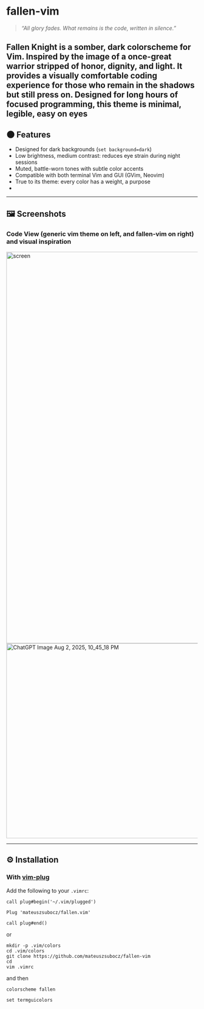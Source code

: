 # fallen-vim

> *“All glory fades. What remains is the code, written in silence.”*

**Fallen Knight** is a somber, dark colorscheme for Vim. Inspired by the image of a once-great warrior stripped of honor, dignity, and light. It provides a visually comfortable coding experience for those who remain in the shadows but still press on. Designed for long hours of focused programming, this theme is minimal, legible, easy on eyes
---

## 🌑 Features

- Designed for dark backgrounds (`set background=dark`)
- Low brightness, medium contrast: reduces eye strain during night sessions
- Muted, battle-worn tones with subtle color accents
- Compatible with both terminal Vim and GUI (GVim, Neovim)
- True to its theme: every color has a weight, a purpose
- 
---

## 🖼️ Screenshots

### Code View (generic vim theme on left, and fallen-vim on right) and visual inspiration


<img width="1895" height="1028" alt="screen" src="https://github.com/user-attachments/assets/5084cc3d-57dd-484d-ab10-def8b65ab22d" />
<img width="512" height="512" alt="ChatGPT Image Aug 2, 2025, 10_45_18 PM" src="https://github.com/user-attachments/assets/988e8b7d-64a7-4e50-be2a-c26e419afad9" />


---

## ⚙️ Installation

### With [vim-plug](https://github.com/junegunn/vim-plug)

Add the following to your `.vimrc`:

```vim
call plug#begin('~/.vim/plugged')

Plug 'mateuszsubocz/fallen.vim'

call plug#end()

```

or

```
mkdir -p .vim/colors
cd .vim/colors
git clone https://github.com/mateuszsubocz/fallen-vim
cd
vim .vimrc
```
and then

```
colorscheme fallen

set termguicolors
```
